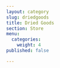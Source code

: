 ```yaml
---
layout: category
slug: driedgoods
title: Dried Goods
section: Store
menu:
  categories:
    weight: 4
published: false

---
```

